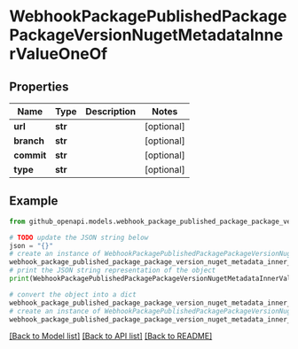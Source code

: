 # WebhookPackagePublishedPackagePackageVersionNugetMetadataInnerValueOneOf


## Properties

Name | Type | Description | Notes
------------ | ------------- | ------------- | -------------
**url** | **str** |  | [optional] 
**branch** | **str** |  | [optional] 
**commit** | **str** |  | [optional] 
**type** | **str** |  | [optional] 

## Example

```python
from github_openapi.models.webhook_package_published_package_package_version_nuget_metadata_inner_value_one_of import WebhookPackagePublishedPackagePackageVersionNugetMetadataInnerValueOneOf

# TODO update the JSON string below
json = "{}"
# create an instance of WebhookPackagePublishedPackagePackageVersionNugetMetadataInnerValueOneOf from a JSON string
webhook_package_published_package_package_version_nuget_metadata_inner_value_one_of_instance = WebhookPackagePublishedPackagePackageVersionNugetMetadataInnerValueOneOf.from_json(json)
# print the JSON string representation of the object
print(WebhookPackagePublishedPackagePackageVersionNugetMetadataInnerValueOneOf.to_json())

# convert the object into a dict
webhook_package_published_package_package_version_nuget_metadata_inner_value_one_of_dict = webhook_package_published_package_package_version_nuget_metadata_inner_value_one_of_instance.to_dict()
# create an instance of WebhookPackagePublishedPackagePackageVersionNugetMetadataInnerValueOneOf from a dict
webhook_package_published_package_package_version_nuget_metadata_inner_value_one_of_from_dict = WebhookPackagePublishedPackagePackageVersionNugetMetadataInnerValueOneOf.from_dict(webhook_package_published_package_package_version_nuget_metadata_inner_value_one_of_dict)
```
[[Back to Model list]](../README.md#documentation-for-models) [[Back to API list]](../README.md#documentation-for-api-endpoints) [[Back to README]](../README.md)


